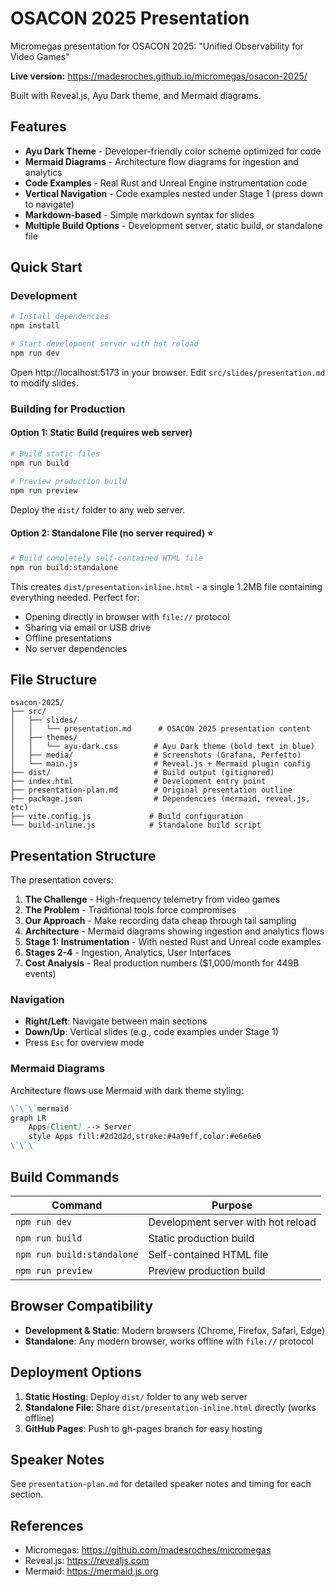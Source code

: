 # OSACON 2025 Presentation

Micromegas presentation for OSACON 2025: "Unified Observability for Video Games"

**Live version:** https://madesroches.github.io/micromegas/osacon-2025/

Built with Reveal.js, Ayu Dark theme, and Mermaid diagrams.

## Features

- **Ayu Dark Theme** - Developer-friendly color scheme optimized for code
- **Mermaid Diagrams** - Architecture flow diagrams for ingestion and analytics
- **Code Examples** - Real Rust and Unreal Engine instrumentation code
- **Vertical Navigation** - Code examples nested under Stage 1 (press down to navigate)
- **Markdown-based** - Simple markdown syntax for slides
- **Multiple Build Options** - Development server, static build, or standalone file

## Quick Start

### Development

```bash
# Install dependencies
npm install

# Start development server with hot reload
npm run dev
```

Open http://localhost:5173 in your browser. Edit `src/slides/presentation.md` to modify slides.

### Building for Production

#### Option 1: Static Build (requires web server)
```bash
# Build static files
npm run build

# Preview production build
npm run preview
```
Deploy the `dist/` folder to any web server.

#### Option 2: Standalone File (no server required) ⭐
```bash
# Build completely self-contained HTML file
npm run build:standalone
```
This creates `dist/presentation-inline.html` - a single 1.2MB file containing everything needed. Perfect for:
- Opening directly in browser with `file://` protocol
- Sharing via email or USB drive
- Offline presentations
- No server dependencies

## File Structure

```
osacon-2025/
├── src/
│   ├── slides/
│   │   └── presentation.md      # OSACON 2025 presentation content
│   ├── themes/
│   │   └── ayu-dark.css        # Ayu Dark theme (bold text in blue)
│   ├── media/                  # Screenshots (Grafana, Perfetto)
│   └── main.js                 # Reveal.js + Mermaid plugin config
├── dist/                       # Build output (gitignored)
├── index.html                  # Development entry point
├── presentation-plan.md        # Original presentation outline
├── package.json                # Dependencies (mermaid, reveal.js, etc)
├── vite.config.js             # Build configuration
└── build-inline.js            # Standalone build script
```

## Presentation Structure

The presentation covers:
1. **The Challenge** - High-frequency telemetry from video games
2. **The Problem** - Traditional tools force compromises
3. **Our Approach** - Make recording data cheap through tail sampling
4. **Architecture** - Mermaid diagrams showing ingestion and analytics flows
5. **Stage 1: Instrumentation** - With nested Rust and Unreal code examples
6. **Stages 2-4** - Ingestion, Analytics, User Interfaces
7. **Cost Analysis** - Real production numbers ($1,000/month for 449B events)

### Navigation

- **Right/Left**: Navigate between main sections
- **Down/Up**: Vertical slides (e.g., code examples under Stage 1)
- Press `Esc` for overview mode

### Mermaid Diagrams

Architecture flows use Mermaid with dark theme styling:
```markdown
\`\`\`mermaid
graph LR
    Apps[Client] --> Server
    style Apps fill:#2d2d2d,stroke:#4a9eff,color:#e6e6e6
\`\`\`
```

## Build Commands

| Command | Purpose |
|---------|---------|
| `npm run dev` | Development server with hot reload |
| `npm run build` | Static production build |
| `npm run build:standalone` | Self-contained HTML file |
| `npm run preview` | Preview production build |

## Browser Compatibility

- **Development & Static**: Modern browsers (Chrome, Firefox, Safari, Edge)
- **Standalone**: Any modern browser, works offline with `file://` protocol

## Deployment Options

1. **Static Hosting**: Deploy `dist/` folder to any web server
2. **Standalone File**: Share `dist/presentation-inline.html` directly (works offline)
3. **GitHub Pages**: Push to gh-pages branch for easy hosting

## Speaker Notes

See `presentation-plan.md` for detailed speaker notes and timing for each section.

## References

- Micromegas: https://github.com/madesroches/micromegas
- Reveal.js: https://revealjs.com
- Mermaid: https://mermaid.js.org